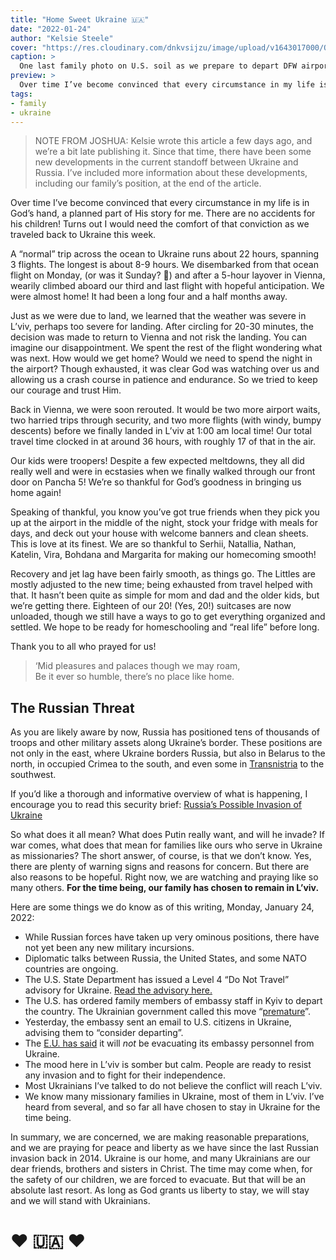 ```yaml
---
title: "Home Sweet Ukraine 🇺🇦"
date: "2022-01-24"
author: "Kelsie Steele"
cover: "https://res.cloudinary.com/dnkvsijzu/image/upload/v1643017000/OFReport/2022-01-24-home-sweet-ukraine/steele-family-dfw-1200x630_ghza38.jpg"
caption: >
  One last family photo on U.S. soil as we prepare to depart DFW airport bound for L’viv
preview: >
  Over time I’ve become convinced that every circumstance in my life is in God’s hand, a planned part of His story for me. There are no accidents for his children! Turns out I would need the comfort of that conviction as we traveled back to Ukraine this week.
tags:
- family
- ukraine
---
```


> NOTE FROM JOSHUA: Kelsie wrote this article a few days ago, and we’re a bit late publishing it. Since that time, there have been some new developments in the current standoff between Ukraine and Russia. I’ve included more information about these developments, including our family’s position, at the end of the article.

<article-spacer />

Over time I’ve become convinced that every circumstance in my life is in God’s hand, a planned part of His story for me. There are no accidents for his children! Turns out I would need the comfort of that conviction as we traveled back to Ukraine this week.

<article-image publicId="OFReport/2022-01-24-home-sweet-ukraine/lots-of-bags_wn5ckl" width="768" caption="Yep, we brought along a few things. 😬 🧳 14 check bags, six carry-ons, a stroller, plus backpacks, laptop bags, purses, etc." />

A “normal” trip across the ocean to Ukraine runs about 22 hours, spanning 3 flights. The longest is about 8-9 hours. We disembarked from that ocean flight on Monday, (or was it Sunday? 🤔) and after a 5-hour layover in Vienna, wearily climbed aboard our third and last flight with hopeful anticipation. We were almost home! It had been a long four and a half months away.

<article-image publicId="OFReport/2022-01-24-home-sweet-ukraine/abby-writing-plane_x2m0yj" height="768" caption="Abby gets in some writing time during the flight." />

Just as we were due to land, we learned that the weather was severe in L’viv, perhaps too severe for landing. After circling for 20-30 minutes, the decision was made to return to Vienna and not risk the landing. You can imagine our disappointment. We spent the rest of the flight wondering what was next. How would we get home? Would we need to spend the night in the airport? Though exhausted, it was clear God was watching over us and allowing us a crash course in patience and endurance. So we tried to keep our courage and trust Him.

Back in Vienna, we were soon rerouted. It would be two more airport waits, two harried trips through security, and two more flights (with windy, bumpy descents) before we finally landed in L’viv at 1:00 am local time! Our total travel time clocked in at around 36 hours, with roughly 17 of that in the air.

<article-image publicId="OFReport/2022-01-24-home-sweet-ukraine/lviv-airport-arrival_dh7g5z" width="768" caption="Strolling into L’viv’s international terminal after 1am in the morning! 🥱" />

Our kids were troopers! Despite a few expected meltdowns, they all did really well and were in ecstasies when we finally walked through our front door on Pancha 5! We’re so thankful for God’s goodness in bringing us home again! 

Speaking of thankful, you know you’ve got true friends when they pick you up at the airport in the middle of the night, stock your fridge with meals for days, and deck out your house with welcome banners and clean sheets. This is love at its finest. We are so thankful to Serhii, Natallia, Nathan, Katelin, Vira, Bohdana and Margarita for making our homecoming smooth!

Recovery and jet lag have been fairly smooth, as things go. The Littles are mostly adjusted to the new time; being exhausted from travel helped with that. It hasn’t been quite as simple for mom and dad and the older kids, but we’re getting there. Eighteen of our 20! (Yes, 20!) suitcases are now unloaded, though we still have a ways to go to get everything organized and settled. We hope to be ready for homeschooling and “real life” before long.

Thank you to all who prayed for us!

> ‘Mid pleasures and palaces though we may roam,  
Be it ever so humble, there’s no place like home.

<article-callout content="Next, Joshua offers some thoughts about the current standoff with Russia..." />

## The Russian Threat

As you are likely aware by now, Russia has positioned tens of thousands of troops and other military assets along Ukraine’s border. These positions are not only in the east, where Ukraine borders Russia, but also in Belarus to the north, in occupied Crimea to the south, and even some in [Transnistria](https://en.wikipedia.org/wiki/Transnistria) to the southwest.

If you’d like a thorough and informative overview of what is happening, I encourage you to read this security brief: [Russia’s Possible Invasion of Ukraine](https://www.csis.org/analysis/russias-possible-invasion-ukraine)

<article-image publicId="OFReport/2022-01-24-home-sweet-ukraine/russian-buildup_wj7la6" width="768" caption="Recent satellite imagery of Russian military equipment near Ukraine’s border" />

So what does it all mean? What does Putin really want, and will he invade? If war comes, what does that mean for families like ours who serve in Ukraine as missionaries? The short answer, of course, is that we don’t know. Yes, there are plenty of warning signs and reasons for concern. But there are also reasons to be hopeful. Right now, we are watching and praying like so many others. **For the time being, our family has chosen to remain in L’viv.**

Here are some things we do know as of this writing, Monday, January 24, 2022:

- While Russian forces have taken up very ominous positions, there have not yet been any new military incursions.
- Diplomatic talks between Russia, the United States, and some NATO countries are ongoing.
- The U.S. State Department has issued a Level 4 “Do Not Travel” advisory for Ukraine. [Read the advisory here.](https://travel.state.gov/content/travel/en/international-travel/International-Travel-Country-Information-Pages/Ukraine.html)
- The U.S. has ordered family members of embassy staff in Kyiv to depart the country. The Ukrainian government called this move “[premature](https://twitter.com/OlegNikolenko_/status/1485528934330605569)”.
- Yesterday, the embassy sent an email to U.S. citizens in Ukraine, advising them to “consider departing”.
- The [E.U. has said](https://www.foxnews.com/world/european-union-us-ukraine-embassy-evacuation-orders-russia) it will *not* be evacuating its embassy personnel from Ukraine.
- The mood here in L’viv is somber but calm. People are ready to resist any invasion and to fight for their independence.
- Most Ukrainians I’ve talked to do not believe the conflict will reach L’viv.
- We know many missionary families in Ukraine, most of them in L’viv. I’ve heard from several, and so far all have chosen to stay in Ukraine for the time being.

In summary, we are concerned, we are making reasonable preparations, and we are praying for peace and liberty as we have since the last Russian invasion back in 2014. Ukraine is our home, and many Ukrainians are our dear friends, brothers and sisters in Christ. The time may come when, for the safety of our children, we are forced to evacuate. But that will be an absolute last resort. As long as God grants us liberty to stay, we will stay and we will stand with Ukrainians.

<article-spacer />

<h1 class="text-center">❤️ 🇺🇦 ❤️</h1>
